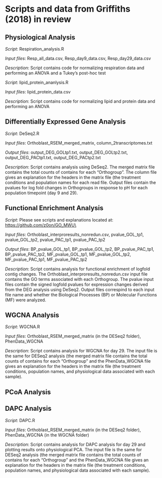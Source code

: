 # Scripts and data from Griffiths (2018) in review

## Physiological Analysis

*Script*: Respiration_analysis.R

*Input files*: Resp_all_data.csv, Resp_day9_data.csv, Resp_day29_data.csv

*Description*: Script contains code for normalizing respiration data and performing an ANOVA and a Tukey’s post-hoc test


*Script*: lipid_protein_ananlysis.R

*Input files*: lipid_protein_data.csv

*Description*: Script contains code for normalizing lipid and protein data and performing an ANOVA



## Differentially Expressed Gene Analysis

*Script*: DeSeq2.R

*Input files*: Orthoblast_RSEM_merged_matrix, column_2transcriptomes.txt

*Output files*: output_DEG_GOLtp1.txt, output_DEG_GOLtp2.txt, output_DEG_PACtp1.txt, output_DEG_PACtp2.txt

*Description*: Script contains analysis using DeSeq2. The merged matrix file contains the total counts of contains for each “Orthogroup”. The column file gives an explanation for the headers in the matrix file (the treatment conditions and population names for each read file. Output files contain the pvalues for log fold changes in Orthogroups in response to pH for each population timepoint (day 9 and 29).



## Functional Enrichment Analysis

*Script*: Please see scripts and explanations located at: https://github.com/z0on/GO_MWU\

*Input files*: Orthoblast_interproresults_nonredun.csv, pvalue_GOL_tp1, pvalue_GOL_tp2, pvalue_PAC_tp1, pvalue_PAC_tp2

*Output files*: BP_pvalue_GOL_tp1, BP_pvalue_GOL_tp2, BP_pvalue_PAC_tp1, BP_pvalue_PAC_tp2, MF_pvalue_GOL_tp1, MF_pvalue_GOL_tp2, MF_pvalue_PAC_tp1, MF_pvalue_PAC_tp2

*Description*: Script contains analysis for functional enrichment of logfold contig changes. The Orthoblast_interproresults_nonredun.csv input file contains the GO terms associated with each Orthogroup. The pvalue input files contain the signed logfold pvalues for expression changes derived from the DEG analysis using DeSeq2. Output files correspind to each input file name and whether the Biological Processes (BP) or Molecular Functions (MF) were analyzed.



## WGCNA Analysis

*Script*: WGCNA.R

*Input files*: Orthoblast_RSEM_merged_matrix (in the DESeq2 folder), PhenData_WGCNA

*Description*: Script contains analysis for WGCNA for day 29. The input file is the same for DESeq2 analysis (the merged matrix file contains the total counts of contains for each “Orthogroup” and the PhenData_WGCNA file gives an explanation for the headers in the matrix file (the treatment conditions, population names, and physiological data associated with each sample).



## PCoA Analysis





## DAPC Analysis

*Script*: DAPC.R

*Input files*: Orthoblast_RSEM_merged_matrix (in the DESeq2 folder), PhenData_WGCNA (in the WGCNA folder)

*Description*: Script contains analysis for DAPC analysis for day 29 and plotting results onto physiological PCA. The input file is the same for DESeq2 analysis (the merged matrix file contains the total counts of contains for each “Orthogroup” and the PhenData_WGCNA file gives an explanation for the headers in the matrix file (the treatment conditions, population names, and physiological data associated with each sample).
